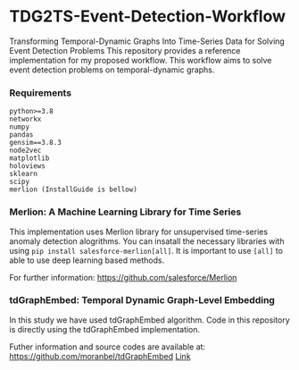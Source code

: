 # TDG2TS-Event-Detection-Workflow
Transforming Temporal-Dynamic Graphs Into Time-Series Data for Solving Event Detection Problems
This repository provides a reference implementation for my proposed workflow. This workflow aims to solve event detection problems on temporal-dynamic graphs.

### Requirements
    python>=3.8
    networkx
    numpy
    pandas
    gensim==3.8.3
    node2vec
    matplotlib
    holoviews
    sklearn
    scipy
    merlion (InstallGuide is bellow)

### Merlion: A Machine Learning Library for Time Series
This implementation uses Merlion library for unsupervised time-series anomaly detection alogrithms. You can insatall the necessary libraries with using ``pip install salesforce-merlion[all]``. It is important to use ``[all]`` to able to use deep learning based methods.

For further information:
https://github.com/salesforce/Merlion
 
### tdGraphEmbed: Temporal Dynamic Graph-Level Embedding
In this study we have used tdGraphEmbed algorithm. Code in this repository is directly using the tdGraphEmbed implementation.

Futher information and source codes are available at:
https://github.com/moranbel/tdGraphEmbed
[Link](http://www.kiraradinsky.com/files/Temporal_Dynamic_Graph_Embedding__CIKM.pdf?fbclid=IwAR30gmFRxA8jqjOppnL1kGhUpwXKMQ1aJ1hUBR4lGprSTeroEHl7eTtAT0w)
